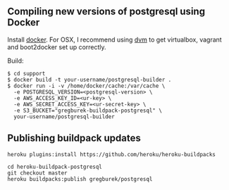 ## Compiling new versions of postgresql using Docker

Install [docker](https://www.docker.io/). For OSX, I recommend using
[dvm](http://fnichol.github.io/dvm/) to get virtualbox, vagrant and boot2docker
set up correctly.

Build:

```
$ cd support
$ docker build -t your-username/postgresql-builder .
$ docker run -i -v /home/docker/cache:/var/cache \
  -e POSTGRESQL_VERSION=<postgresql-version> \
  -e AWS_ACCESS_KEY_ID=<ur-key> \
  -e AWS_SECRET_ACCESS_KEY=<ur-secret-key> \
  -e S3_BUCKET="gregburek-buildpack-postgresql" \
  your-username/postgresql-builder
```

## Publishing buildpack updates

```
heroku plugins:install https://github.com/heroku/heroku-buildpacks

cd heroku-buildpack-postgresql
git checkout master
heroku buildpacks:publish gregburek/postgresql
```
